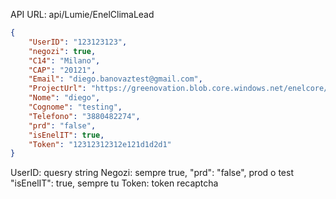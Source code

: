 API URL: api/Lumie/EnelClimaLead

```json
{
    "UserID": "123123123",
    "negozi": true,
    "C14": "Milano",
    "CAP": "20121",
    "Email": "diego.banovaztest@gmail.com",
    "ProjectUrl": "https://greenovation.blob.core.windows.net/enelcore/31555.pdf",
    "Nome": "diego",
    "Cognome": "testing",
    "Telefono": "3880482274",
    "prd": "false",
    "isEnelIT": true,
    "Token": "12312312312e121d1d2d1"
}
```

UserID: quesry string
Negozi: sempre true,
"prd": "false", prod o test
"isEnelIT": true, sempre tu
Token: token recaptcha
